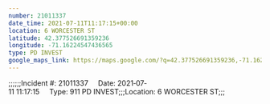 ```yaml
---
number: 21011337
date_time: 2021-07-11T11:17:15+00:00
location: 6 WORCESTER ST
latitude: 42.377526691359236
longitude: -71.16224547436565
type: PD INVEST
google_maps_link: https://maps.google.com/?q=42.377526691359236,-71.16224547436565
---
```


;;;;;;Incident #: 21011337     Date: 2021‐07‐11 11:17:15     Type: 911 PD INVEST;;;Location: 6 WORCESTER ST;;;
